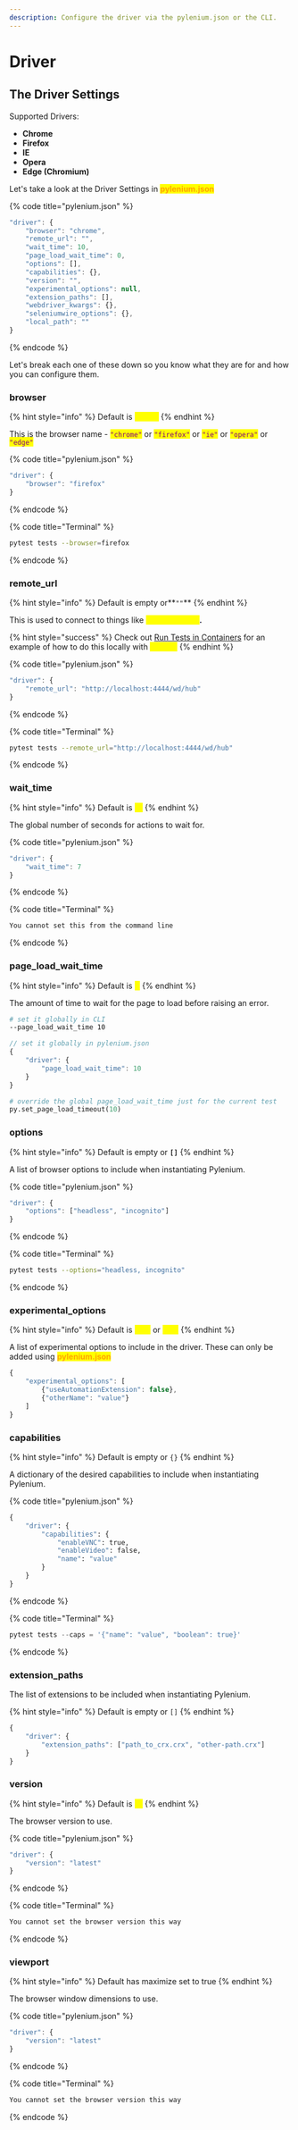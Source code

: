 ```yaml
---
description: Configure the driver via the pylenium.json or the CLI.
---
```


# Driver

## The Driver Settings

Supported Drivers:

* **Chrome**
* **Firefox**
* **IE**
* **Opera**
* **Edge (Chromium)**

&#x20;Let's take a look at the Driver Settings in <mark style="color:orange;">**pylenium.json**</mark>

{% code title="pylenium.json" %}
```javascript
"driver": {
    "browser": "chrome",
    "remote_url": "",
    "wait_time": 10,
    "page_load_wait_time": 0,
    "options": [],
    "capabilities": {},
    "version": "",
    "experimental_options": null,
    "extension_paths": [],
    "webdriver_kwargs": {},
    "seleniumwire_options": {},
    "local_path": ""
}
```
{% endcode %}

Let's break each one of these down so you know what they are for and how you can configure them.

### browser

{% hint style="info" %}
Default is <mark style="color:yellow;">**`chrome`**</mark>
{% endhint %}

This is the browser name - <mark style="color:purple;">`"chrome"`</mark> or <mark style="color:purple;">`"firefox"`</mark> or <mark style="color:purple;">`"ie"`</mark> or <mark style="color:purple;">`"opera"`</mark> or <mark style="color:purple;">`"edge"`</mark>

{% code title="pylenium.json" %}
```javascript
"driver": {
    "browser": "firefox"
}
```
{% endcode %}

{% code title="Terminal" %}
```bash
pytest tests --browser=firefox
```
{% endcode %}

### remote\_url

{% hint style="info" %}
Default is empty or**`""`**
{% endhint %}

This is used to connect to things like <mark style="color:yellow;">**Selenium Grid**</mark>**.**

{% hint style="success" %}
Check out [Run Tests in Containers](../guides/run-tests-in-containers.md) for an example of how to do this locally with <mark style="color:yellow;">**Docker**</mark>
{% endhint %}

{% code title="pylenium.json" %}
```javascript
"driver": {
    "remote_url": "http://localhost:4444/wd/hub"
}
```
{% endcode %}

{% code title="Terminal" %}
```bash
pytest tests --remote_url="http://localhost:4444/wd/hub"
```
{% endcode %}

### wait\_time

{% hint style="info" %}
Default is <mark style="color:yellow;">**`10`**</mark>
{% endhint %}

The global number of seconds for actions to wait for.

{% code title="pylenium.json" %}
```javascript
"driver": {
    "wait_time": 7
}
```
{% endcode %}

{% code title="Terminal" %}
```bash
You cannot set this from the command line
```
{% endcode %}

### page\_load\_wait\_time

{% hint style="info" %}
Default is <mark style="color:yellow;">**0**</mark>
{% endhint %}

The amount of time to wait for the page to load before raising an error.

```bash
# set it globally in CLI
--page_load_wait_time 10
```

```javascript
// set it globally in pylenium.json
{
    "driver": {
        "page_load_wait_time": 10
    }
}
```

```python
# override the global page_load_wait_time just for the current test
py.set_page_load_timeout(10)
```

### options

{% hint style="info" %}
Default is empty or **`[]`**
{% endhint %}

A list of browser options to include when instantiating Pylenium.

{% code title="pylenium.json" %}
```javascript
"driver": {
    "options": ["headless", "incognito"]
}
```
{% endcode %}

{% code title="Terminal" %}
```bash
pytest tests --options="headless, incognito"
```
{% endcode %}

### experimental\_options

{% hint style="info" %}
Default is <mark style="color:yellow;">**`null`**</mark> or <mark style="color:yellow;">**`None`**</mark>
{% endhint %}

A list of experimental options to include in the driver. These can only be added using <mark style="color:orange;">**pylenium.json**</mark>

```javascript
{
    "experimental_options": [
        {"useAutomationExtension": false},
        {"otherName": "value"}
    ]
}
```

### capabilities

{% hint style="info" %}
Default is empty or `{}`
{% endhint %}

A dictionary of the desired capabilities to include when instantiating Pylenium.

{% code title="pylenium.json" %}
```python
{
    "driver": {
        "capabilities": {
            "enableVNC": true,
            "enableVideo": false,
            "name": "value"
        }
    }
}
```
{% endcode %}

{% code title="Terminal" %}
```python
pytest tests --caps = '{"name": "value", "boolean": true}'
```
{% endcode %}

### extension\_paths

The list of extensions to be included when instantiating Pylenium.

{% hint style="info" %}
Default is empty or `[]`
{% endhint %}

```javascript
{
    "driver": {
        "extension_paths": ["path_to_crx.crx", "other-path.crx"]
    }
}
```

### version

{% hint style="info" %}
Default is <mark style="color:yellow;">**`""`**</mark>
{% endhint %}

The browser version to use.

{% code title="pylenium.json" %}
```javascript
"driver": {
    "version": "latest"
}
```
{% endcode %}

{% code title="Terminal" %}
```bash
You cannot set the browser version this way
```
{% endcode %}



### viewport

{% hint style="info" %}
Default has maximize set to true
{% endhint %}

The browser window dimensions to use.

{% code title="pylenium.json" %}
```javascript
"driver": {
    "version": "latest"
}
```
{% endcode %}

{% code title="Terminal" %}
```bash
You cannot set the browser version this way
```
{% endcode %}
